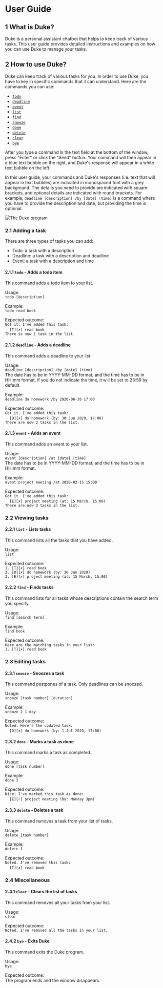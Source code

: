 # User Guide

## 1 What is Duke?

Duke is a personal assistant chatbot that helps to keep track of various tasks. This user guide provides detailed instructions and examples on how you can use Duke to manage your tasks.

## 2 How to use Duke?

Duke can keep track of various tasks for you. In order to use Duke, you have to key in specific commands that it can understand. Here are the commands you can use:  
- [`todo`](#211-todo---adds-a-todo-item)  
- [`deadline`](#212-deadline---adds-a-deadline)  
- [`event`](#213-event---adds-an-event)  
- [`list`](#221-list---lists-tasks)  
- [`find`](#222-find---finds-tasks)  
- [`snooze`](#231-snooze---snoozes-a-task)  
- [`done`](#232-done---marks-a-task-as-done)  
- [`delete`](#233-delete---deletes-a-task)
- [`clear`](#241-clear---clears-the-list-of-tasks)
- [`bye`](#242-bye---exits-duke)

After you type a command in the text field at the bottom of the window, press "Enter" or click the "Send" button. Your command will then appear in a blue text bubble on the right, and Duke's response will appear in a white text bubble on the left.

In this user guide, your commands and Duke's responses (i.e. text that will appear in text bubbles) are indicated in monospaced font with a grey background. The details you need to provide are indicated with square brackets, and optional details are indicated with round brackets. For example, `deadline [description] /by [date] (time)` is a command where you have to provide the description and date, but providing the time is optional.

![The Duke program](Ui.png)


### 2.1 Adding a task

There are three types of tasks you can add:

- Todo: a task with a description
- Deadline: a task with a description and deadline
- Event: a task with a description and time


#### 2.1.1 `todo` - Adds a todo item

This command adds a todo item to your list.

Usage:  
`todo [description]`

Example:  
`todo read book`

Expected outcome:  
`Got it. I've added this task:`  
&#8203;`  [T][✗] read book`  
`There is now 1 task in the list.`


#### 2.1.2 `deadline` - Adds a deadline

This command adds a deadline to your list.

Usage:  
`deadline [description] /by [date] (time)`  
The date has to be in YYYY-MM-DD format, and the time has to be in HH:mm format.
If you do not indicate the time, it will be set to 23:59 by default.

Example:  
`deadline do homework /by 2020-06-30 17:00`

Expected outcome:  
`Got it. I've added this task:`  
&#8203;`  [D][✗] do homework (by: 30 Jun 2020, 17:00)`  
`There are now 2 tasks in the list.`


#### 2.1.3 `event` - Adds an event

This command adds an event to your list.

Usage:  
`event [description] /at [date] [time]`  
The date has to be in YYYY-MM-DD format, and the time has to be in HH:mm format.

Example:  
`event project meeting /at 2020-03-15 15:00`

Expected outcome:  
`Got it. I've added this task:`  
&#8203;`  [E][✗] project meeting (at: 15 March, 15:00)`  
`There are now 3 tasks in the list.`


### 2.2 Viewing tasks

#### 2.2.1 `list` - Lists tasks

This command lists all the tasks that you have added.

Usage:  
`list`

Expected outcome:  
`1. [T][✗] read book`  
`2. [D][✗] do homework (by: 30 Jun 2020)`  
`3. [E][✗] project meeting (at: 15 March, 15:00)`


#### 2.2.2 `find` - Finds tasks

This command lists for all tasks whose descriptions contain the search term you specify.

Usage:  
`find [search term]`

Example:  
`find book`

Expected outcome:  
`Here are the matching tasks in your list:`  
`1. [T][✗] read book`


### 2.3 Editing tasks

#### 2.3.1 `snooze` - Snoozes a task

This command postpones of a task. Only deadlines can be snoozed.

Usage:  
`snooze [task number] [duration]`

Example:  
`snooze 2 1 day`

Expected outcome:  
`Noted. Here's the updated task:`  
&#8203;`  [D][✗] do homework (by: 1 Jul 2020, 17:00)`


#### 2.3.2 `done` - Marks a task as done

This command marks a task as completed.

Usage:  
`done [task number]`

Example:  
`done 3`

Expected outcome:  
`Nice! I've marked this task as done:`  
&#8203;`  [E][✓] project meeting (by: Monday 3pm)`


#### 2.3.3 `delete` - Deletes a task

This command removes a task from your list of tasks.

Usage:  
`delete [task number]`

Example:  
`delete 1`

Expected outcome:  
`Noted. I've removed this task:`  
&#8203;`  [T][✗] read book`

### 2.4 Miscellaneous

#### 2.4.1 `clear` - Clears the list of tasks

This command removes all your tasks from your list.

Usage:  
`clear`

Expected outcome:  
`Noted. I've removed all the tasks in your list.`  


#### 2.4.2 `bye` - Exits Duke

This command exits the Duke program.

Usage:  
`bye`

Expected outcome:  
The program ends and the window disappears.
